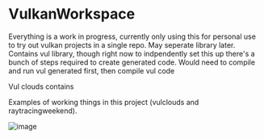 # VulkanWorkspace

Everything is a work in progress, currently only using this for personal use to try out vulkan projects in a single repo.  May seperate library later.  Contains vul library, though right now to indpendently set this up there's a bunch of steps required to create generated code. Would need to compile  and run vul generated first, then compile vul code

Vul clouds contains 

Examples of working things in this project (vulclouds and raytracingweekend). 

![image](https://user-images.githubusercontent.com/8828023/181676896-176c571c-744b-4f37-a93b-dc14ff72ea0b.png)

